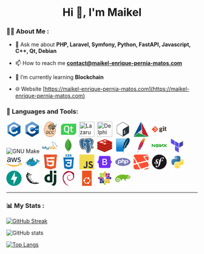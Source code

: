<div id="header" align="center">
    <h1 align="center">Hi 👋, I'm Maikel</h1>
    <h3 align="center"></h3>
</div>





### 👨‍💻 About Me :

- 💬 Ask me about **PHP, Laravel, Symfony, Python, FastAPI, Javascript, C++, Qt, Debian**

- 📫 How to reach me **contact@maikel-enrique-pernia-matos.com**

- 🌱 I’m currently learning **Blockchain**

- 🌐 Website [https://maikel-enrique-pernia-matos.com](https://maikel-enrique-pernia-matos.com)


<div align="left">
    <h3>🔨 Languages and Tools:</h3>
    <div>
        <!-- desktop app development -->
        <img src="https://github.com/devicons/devicon/blob/master/icons/c/c-original.svg" title="C" **alt="C" width="40" height="40"/>&nbsp;
        <img src="https://github.com/devicons/devicon/blob/master/icons/cplusplus/cplusplus-original.svg" title="C++" **alt="C++" width="40" height="40"/>&nbsp;
        <img src="https://github.com/devicons/devicon/blob/master/icons/gcc/gcc-original.svg" title="GCC" **alt="GCC" width="40" height="40"/>&nbsp;
        <img src="https://github.com/devicons/devicon/blob/master/icons/qt/qt-original.svg" title="Qt" **alt="Qt" width="40" height="40"/>&nbsp;
        <img src="https://wiki.freepascal.org/images/f/fd/Lazarus-icons-lpr-proposal-bpsoftware.png" title="Lazarus" **alt="Lazarus" width="40" height="40"/>&nbsp;
        <img src="https://upload.wikimedia.org/wikipedia/en/b/b2/Embarcadero_Delphi_10.4_Sydney_Product_Logo_and_Icon.svg" title="Delphi" **alt="Delphi" width="40" height="40"/>&nbsp;
        <!-- command line -->
        <img src="https://github.com/devicons/devicon/blob/master/icons/bash/bash-original.svg" title="Bash" **alt="Bash" width="40" height="40"/>&nbsp;
        <img src="https://github.com/devicons/devicon/blob/master/icons/cmake/cmake-original.svg" title="Cmake" **alt="Cmake" width="40" height="40"/>&nbsp;
        <img src="https://github.com/devicons/devicon/blob/master/icons/git/git-original-wordmark.svg" title="Git" alt="Git" width="40" height="40"/>&nbsp;
        <img src="https://blog.desdelinux.net/wp-content/uploads/2022/11/gnu-make-1024x535.png.webp" title="GNU Make" alt="GNU Make" width="80" height="40"/>&nbsp;
        <!-- infrastructure -->
        <img src="https://github.com/devicons/devicon/blob/master/icons/mysql/mysql-original-wordmark.svg" title="MySQL" **alt="MySQL" width="40" height="40"/>&nbsp;
        <img src="https://github.com/devicons/devicon/blob/master/icons/mongodb/mongodb-original.svg" title="MySQL" **alt="MySQL" width="40" height="40"/>&nbsp;
        <img src="https://github.com/devicons/devicon/blob/master/icons/postgresql/postgresql-original.svg" title="Postgresql" **alt="Postgresql" width="40" height="40"/>&nbsp;
        <img src="https://github.com/devicons/devicon/blob/master/icons/redis/redis-original.svg" title="Redis" **alt="Redis" width="40" height="40"/>&nbsp;
        <img src="https://github.com/devicons/devicon/blob/master/icons/sqlite/sqlite-original.svg" title="SQLite" **alt="SQLite" width="40" height="40"/>&nbsp;
        <img src="https://github.com/devicons/devicon/blob/master/icons/apache/apache-original.svg" title="Apache" **alt="Apache" width="40" height="40"/>&nbsp;
        <img src="https://github.com/devicons/devicon/blob/master/icons/nginx/nginx-original.svg" title="Nginx" **alt="Nginx" width="40" height="40"/>&nbsp;
        <img src="https://github.com/devicons/devicon/blob/master/icons/terraform/terraform-original.svg" title="Terraform" **alt="Terraform" width="40" height="40"/>&nbsp;
        <img src="https://github.com/devicons/devicon/blob/master/icons/amazonwebservices/amazonwebservices-original-wordmark.svg" title="AWS" **alt="AWS" width="40" height="40"/>&nbsp;
        <img src="https://github.com/devicons/devicon/blob/master/icons/docker/docker-original.svg" title="Docker" **alt="Docker" width="40" height="40"/>&nbsp;
        <!-- web development -->
        <img src="https://github.com/devicons/devicon/blob/master/icons/html5/html5-original.svg" title="HTML5" **alt="HTML5" width="40" height="40"/>&nbsp;
        <img src="https://github.com/devicons/devicon/blob/master/icons/css3/css3-plain-wordmark.svg" title="CSS3" **alt="CSS3" width="40" height="40"/>&nbsp;
        <img src="https://github.com/devicons/devicon/blob/master/icons/javascript/javascript-original.svg" title="Javascript" **alt="Javascript" width="40" height="40"/>&nbsp;
        <img src="https://github.com/devicons/devicon/blob/master/icons/bootstrap/bootstrap-plain.svg" title="Bootstrap" **alt="Bootstrap" width="40" height="40"/>&nbsp;
        <img src="https://github.com/devicons/devicon/blob/master/icons/php/php-plain.svg" title="PHP" **alt="PHP" width="40" height="40"/>&nbsp;
        <img src="https://github.com/devicons/devicon/blob/master/icons/laravel/laravel-plain.svg" title="Laravel" **alt="Laravel" width="40" height="40"/>&nbsp;
        <img src="https://github.com/devicons/devicon/blob/master/icons/symfony/symfony-original.svg" title="Symfony" **alt="Symfony" width="40" height="40"/>&nbsp;
        <img src="https://github.com/devicons/devicon/blob/master/icons/python/python-original.svg" title="Python" **alt="Python" width="40" height="40"/>&nbsp;
        <img src="https://github.com/devicons/devicon/blob/master/icons/fastapi/fastapi-original.svg" title="FastAPI" **alt="FastAPI" width="40" height="40"/>&nbsp;
        <img src="https://github.com/devicons/devicon/blob/master/icons/flask/flask-original.svg" title="Flask" **alt="Flask" width="40" height="40"/>&nbsp;
        <img src="https://github.com/devicons/devicon/blob/master/icons/django/django-plain.svg" title="Django" **alt="Django" width="40" height="40"/>&nbsp;
        <!-- os -->
        <img src="https://github.com/devicons/devicon/blob/master/icons/debian/debian-original.svg" title="Debian" **alt="Debian" width="40" height="40"/>&nbsp;
        <img src="https://github.com/devicons/devicon/blob/master/icons/ubuntu/ubuntu-plain.svg" title="Ubuntu" **alt="Ubuntu" width="40" height="40"/>&nbsp;
        <img src="https://github.com/devicons/devicon/blob/master/icons/centos/centos-original.svg" title="CentOS" **alt="CentOS" width="40" height="40"/>&nbsp;
        <img src="https://github.com/devicons/devicon/blob/master/icons/opensuse/opensuse-original.svg" title="OpenSuse" **alt="OpenSuse" width="40" height="40"/>&nbsp;
</div>

---

### 📊 My Stats :

[![GitHub Streak](http://github-readme-streak-stats.herokuapp.com?user=mpernia)](https://git.io/streak-stats)

![GitHub stats](https://github-readme-stats.vercel.app/api?username=mpernia&show_icons=true)

[![Top Langs](https://github-readme-stats.vercel.app/api/top-langs/?username=mpernia)](https://github.com/anuraghazra/github-readme-stats)
